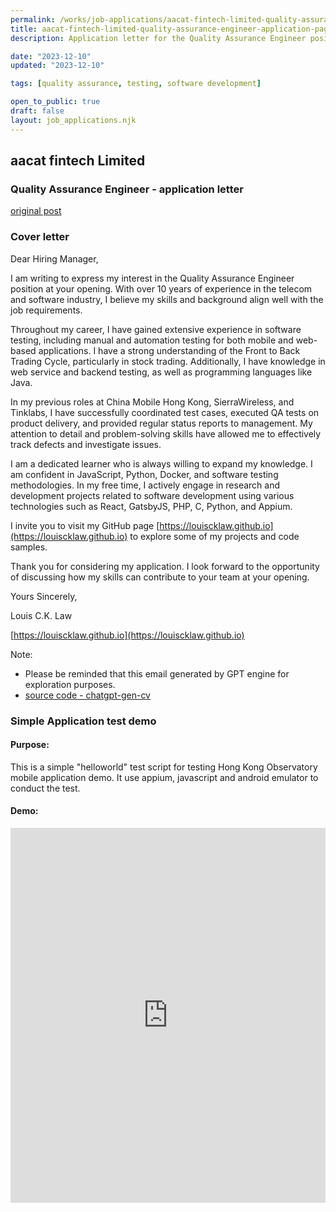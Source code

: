 ```yaml
---
permalink: /works/job-applications/aacat-fintech-limited-quality-assurance-engineer/index.html
title: aacat-fintech-limited-quality-assurance-engineer-application-page
description: Application letter for the Quality Assurance Engineer position at aacat fintech Limited.

date: "2023-12-10"
updated: "2023-12-10"

tags: [quality assurance, testing, software development]

open_to_public: true
draft: false
layout: job_applications.njk
---
```


<!-- http://localhost:8080/works/job-applications/aacat-fintech-limited-quality-assurance-engineer/index.html -->

<div class="letter-header">
  <h2>aacat fintech Limited</h2>
  <h3>Quality Assurance Engineer - application letter</h3>
  <p><a href="./post.png">original post</a></p>
</div>

### Cover letter

<div class="letter-container">
Dear Hiring Manager,

<div class="spacer"></div>

I am writing to express my interest in the Quality Assurance Engineer position at your opening. With over 10 years of experience in the telecom and software industry, I believe my skills and background align well with the job requirements.

Throughout my career, I have gained extensive experience in software testing, including manual and automation testing for both mobile and web-based applications. I have a strong understanding of the Front to Back Trading Cycle, particularly in stock trading. Additionally, I have knowledge in web service and backend testing, as well as programming languages like Java.

In my previous roles at China Mobile Hong Kong, SierraWireless, and Tinklabs, I have successfully coordinated test cases, executed QA tests on product delivery, and provided regular status reports to management. My attention to detail and problem-solving skills have allowed me to effectively track defects and investigate issues.

I am a dedicated learner who is always willing to expand my knowledge. I am confident in JavaScript, Python, Docker, and software testing methodologies. In my free time, I actively engage in research and development projects related to software development using various technologies such as React, GatsbyJS, PHP, C, Python, and Appium.

I invite you to visit my GitHub page [https://louiscklaw.github.io](https://louiscklaw.github.io) to explore some of my projects and code samples.

Thank you for considering my application. I look forward to the opportunity of discussing how my skills can contribute to your team at your opening.

<div class="spacer"></div>

Yours Sincerely,

Louis C.K. Law

[https://louiscklaw.github.io](https://louiscklaw.github.io)

<div class="spacer"></div>

Note:
- Please be reminded that this email generated by GPT engine for exploration purposes.
- [source code - chatgpt-gen-cv](https://github.com/louiscklaw/ai-playlist/tree/master/teamprompt-tryout/chatgpt-gen-cv)
</div>

### Simple Application test demo

#### Purpose:

This is a simple "helloworld" test script for testing Hong Kong Observatory mobile application demo. It use appium, javascript and android emulator to conduct the test.

#### Demo:

<iframe 
  class="shadow"
  width="100%" 
  height="600px" 
  src="https://www.youtube.com/embed/2fMBSod31ao" 
  title="YouTube video player" 
  frameborder="0" 
  allow="accelerometer; autoplay; clipboard-write; encrypted-media; gyroscope; picture-in-picture; web-share" 
  allowfullscreen>
</iframe>